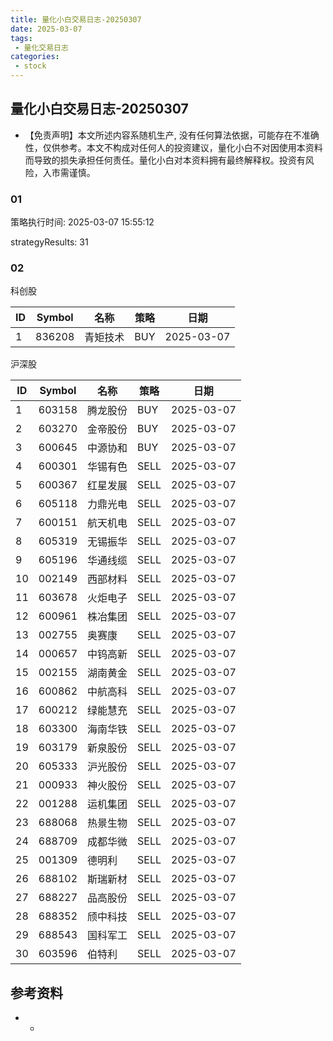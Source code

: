 ```yaml
---
title: 量化小白交易日志-20250307
date: 2025-03-07
tags:
 - 量化交易日志
categories: 
 - stock
---
```


## 量化小白交易日志-20250307

- 【免责声明】本文所述内容系随机生产, 没有任何算法依据，可能存在不准确性，仅供参考。本文不构成对任何人的投资建议，量化小白不对因使用本资料而导致的损失承担任何责任。量化小白对本资料拥有最终解释权。投资有风险，入市需谨慎。

### 01

策略执行时间: 2025-03-07 15:55:12

strategyResults: 31

### 02

科创股

|ID|Symbol|名称|策略|日期|
| ---- | ---- | ---- | ---- | ---- |
|1|836208|青矩技术|BUY|2025-03-07|

沪深股

|ID|Symbol|名称|策略|日期|
| ---- | ---- | ---- | ---- | ---- |
|1|603158|腾龙股份|BUY|2025-03-07|
|2|603270|金帝股份|BUY|2025-03-07|
|3|600645|中源协和|BUY|2025-03-07|
|4|600301|华锡有色|SELL|2025-03-07|
|5|600367|红星发展|SELL|2025-03-07|
|6|605118|力鼎光电|SELL|2025-03-07|
|7|600151|航天机电|SELL|2025-03-07|
|8|605319|无锡振华|SELL|2025-03-07|
|9|605196|华通线缆|SELL|2025-03-07|
|10|002149|西部材料|SELL|2025-03-07|
|11|603678|火炬电子|SELL|2025-03-07|
|12|600961|株冶集团|SELL|2025-03-07|
|13|002755|奥赛康|SELL|2025-03-07|
|14|000657|中钨高新|SELL|2025-03-07|
|15|002155|湖南黄金|SELL|2025-03-07|
|16|600862|中航高科|SELL|2025-03-07|
|17|600212|绿能慧充|SELL|2025-03-07|
|18|603300|海南华铁|SELL|2025-03-07|
|19|603179|新泉股份|SELL|2025-03-07|
|20|605333|沪光股份|SELL|2025-03-07|
|21|000933|神火股份|SELL|2025-03-07|
|22|001288|运机集团|SELL|2025-03-07|
|23|688068|热景生物|SELL|2025-03-07|
|24|688709|成都华微|SELL|2025-03-07|
|25|001309|德明利|SELL|2025-03-07|
|26|688102|斯瑞新材|SELL|2025-03-07|
|27|688227|品高股份|SELL|2025-03-07|
|28|688352|颀中科技|SELL|2025-03-07|
|29|688543|国科军工|SELL|2025-03-07|
|30|603596|伯特利|SELL|2025-03-07|

## 参考资料

- -